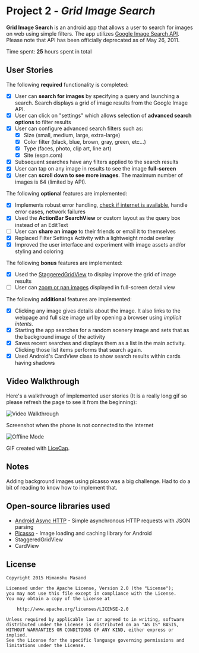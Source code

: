 # Project 2 - *Grid Image Search*

**Grid Image Search** is an android app that allows a user to search for images on web using simple filters. The app utilizes [Google Image Search API](https://developers.google.com/image-search/). Please note that API has been officially deprecated as of May 26, 2011.

Time spent: **25** hours spent in total

## User Stories

The following **required** functionality is completed:

* [x] User can **search for images** by specifying a query and launching a search. Search displays a grid of image results from the Google Image API.
* [x] User can click on "settings" which allows selection of **advanced search options** to filter results
* [x] User can configure advanced search filters such as:
  * [x] Size (small, medium, large, extra-large)
  * [x] Color filter (black, blue, brown, gray, green, etc...)
  * [x] Type (faces, photo, clip art, line art)
  * [x] Site (espn.com)
* [x] Subsequent searches have any filters applied to the search results
* [x] User can tap on any image in results to see the image **full-screen**
* [x] User can **scroll down to see more images**. The maximum number of images is 64 (limited by API).

The following **optional** features are implemented:

* [x] Implements robust error handling, [check if internet is available](http://guides.codepath.com/android/Sending-and-Managing-Network-Requests#checking-for-network-connectivity), handle error cases, network failures
* [x] Used the **ActionBar SearchView** or custom layout as the query box instead of an EditText
* [ ] User can **share an image** to their friends or email it to themselves
* [x] Replaced Filter Settings Activity with a lightweight modal overlay
* [x] Improved the user interface and experiment with image assets and/or styling and coloring

The following **bonus** features are implemented:

* [x] Used the [StaggeredGridView](https://github.com/f-barth/AndroidStaggeredGrid) to display improve the grid of image results
* [ ] User can [zoom or pan images](https://github.com/MikeOrtiz/TouchImageView) displayed in full-screen detail view

The following **additional** features are implemented:

* [x] Clicking any image gives details about the image. It also links to the webpage and full size image url by opening a browser using *implicit intents*.
* [x] Starting the app searches for a random scenery image and sets that as the background image of the activity
* [x] Saves recent searches and displays them as a list in the main activity. Clicking those list items performs that search again. 
* [x] Used Android's CardView class to show search results within cards having shadows

## Video Walkthrough 

Here's a walkthrough of implemented user stories (It is a really long gif so please refresh the page to see it from the beginning):

<img src='http://i.giphy.com/3oEdv8bUfxqtMSWGas.gif' title='Video Walkthrough' width='' alt='Video Walkthrough' />


Screenshot when the phone is not connected to the internet

<img src='http://i.imgur.com/LJoJfls.png' title='Offline Mode' width='' alt='Offline Mode' />


GIF created with [LiceCap](http://www.cockos.com/licecap/).

## Notes

Adding background images using picasso was a big challenge. Had to do a bit of reading to know how to implement that.

## Open-source libraries used

- [Android Async HTTP](https://github.com/loopj/android-async-http) - Simple asynchronous HTTP requests with JSON parsing
- [Picasso](http://square.github.io/picasso/) - Image loading and caching library for Android
- StaggeredGridView
- CardView

## License

    Copyright 2015 Himanshu Masand

    Licensed under the Apache License, Version 2.0 (the "License");
    you may not use this file except in compliance with the License.
    You may obtain a copy of the License at

        http://www.apache.org/licenses/LICENSE-2.0

    Unless required by applicable law or agreed to in writing, software
    distributed under the License is distributed on an "AS IS" BASIS,
    WITHOUT WARRANTIES OR CONDITIONS OF ANY KIND, either express or implied.
    See the License for the specific language governing permissions and
    limitations under the License.